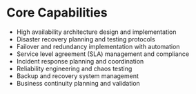 # Core Capabilities

- High availability architecture design and implementation
- Disaster recovery planning and testing protocols
- Failover and redundancy implementation with automation
- Service level agreement (SLA) management and compliance
- Incident response planning and coordination
- Reliability engineering and chaos testing
- Backup and recovery system management
- Business continuity planning and validation
